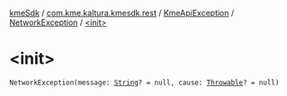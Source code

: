 [kmeSdk](../../../index.md) / [com.kme.kaltura.kmesdk.rest](../../index.md) / [KmeApiException](../index.md) / [NetworkException](index.md) / [&lt;init&gt;](./-init-.md)

# &lt;init&gt;

`NetworkException(message: `[`String`](https://kotlinlang.org/api/latest/jvm/stdlib/kotlin/-string/index.html)`? = null, cause: `[`Throwable`](https://kotlinlang.org/api/latest/jvm/stdlib/kotlin/-throwable/index.html)`? = null)`